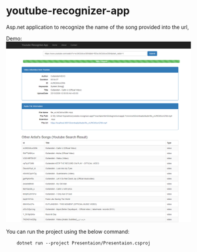 # youtube-recognizer-app
Asp.net application to recognize the name of the song provided into the url, 

Demo: 
![Screenshot](screenshot.png)

You can run the project using the below command:
```xml
    dotnet run --project Presentaion/Presentaion.csproj
```
